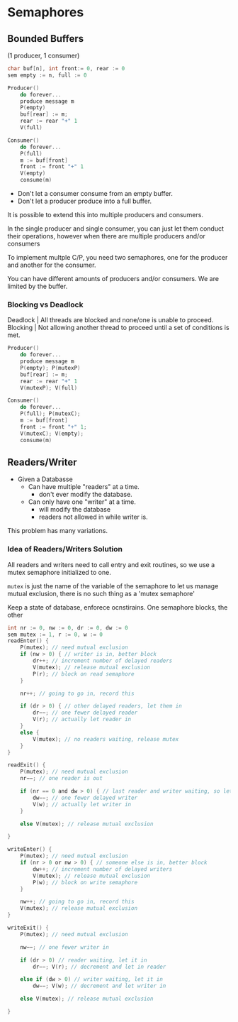# Semaphores

## Bounded Buffers

(1 producer, 1 consumer)

```c
char buf[n], int front:= 0, rear := 0
sem empty := n, full := 0
```

```c
Producer()
    do forever...
    produce message m
    P(empty)
    buf[rear] := m;
    rear := rear "+" 1
    V(full)
```

```c
Consumer()
    do forever...
    P(full)
    m := buf[front]
    front := front "+" 1
    V(empty)
    consume(m)
```

- Don't let a consumer consume from an empty buffer.
- Don't let a producer produce into a full buffer.

It is possible to extend this into multiple producers and consumers.

In the single producer and single consumer, you can just let them conduct their
operations, however when there are multiple producers and/or consumers

To implement multple C/P, you need two semaphores, one for the producer and
another for the consumer.

You can have different amounts of producers and/or consumers. We are limited by
the buffer.

### Blocking vs Deadlock

Deadlock | All threads are blocked and none/one is unable to proceed. Blocking |
Not allowing another thread to proceed until a set of conditions is met.

```c
Producer()
    do forever...
    produce message m
    P(empty); P(mutexP)
    buf[rear] := m;
    rear := rear "+" 1
    V(mutexP); V(full)

Consumer()
    do forever...
    P(full); P(mutexC);
    m := buf[front]
    front := front "+" 1;
    V(mutexC); V(empty);
    consume(m)
```

## Readers/Writer

- Given a Databasse
  - Can have multiple "readers" at a time.
    - don't ever modify the database.
  - Can only have one "writer" at a time.
    - will modify the database
    - readers not allowed in while writer is.

This problem has many variations.

### Idea of Readers/Writers Solution

All readers and writers need to call entry and exit routines, so we use a mutex
semaphore initialized to one.

`mutex` is just the name of the variable of the semaphore to let us manage
mutual exclusion, there is no such thing as a 'mutex semaphore'

Keep a state of database, enforece ocnstirains. One semaphore blocks, the other

```c
int nr := 0, nw := 0, dr := 0, dw := 0
sem mutex := 1, r := 0, w := 0
readEnter() {
    P(mutex); // need mutual exclusion
    if (nw > 0) { // writer is in, better block
        dr++; // increment number of delayed readers
        V(mutex); // release mutual exclusion
        P(r); // block on read semaphore
    }

    nr++; // going to go in, record this

    if (dr > 0) { // other delayed readers, let them in
        dr−−; // one fewer delayed reader
        V(r); // actually let reader in
    }
    else {
        V(mutex); // no readers waiting, release mutex
    }
}

readExit() {
    P(mutex); // need mutual exclusion
    nr−−; // one reader is out

    if (nr == 0 and dw > 0) { // last reader and writer waiting, so let it in
        dw−−; // one fewer delayed writer
        V(w); // actually let writer in
    }

    else V(mutex); // release mutual exclusion

}

writeEnter() {
    P(mutex); // need mutual exclusion
    if (nr > 0 or nw > 0) { // someone else is in, better block
        dw++; // increment number of delayed writers
        V(mutex); // release mutual exclusion
        P(w); // block on write semaphore
    }

    nw++; // going to go in, record this
    V(mutex); // release mutual exclusion
}

writeExit() {
    P(mutex); // need mutual exclusion

    nw−−; // one fewer writer in

    if (dr > 0) // reader waiting, let it in
        dr−−; V(r); // decrement and let in reader

    else if (dw > 0) // writer waiting, let it in
        dw−−; V(w); // decrement and let writer in

    else V(mutex); // release mutual exclusion

}
```
